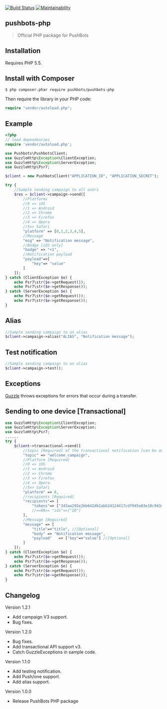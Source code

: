 [![Build
Status](https://travis-ci.org/pushbots/pushbots-php.svg?branch=master)](https://travis-ci.org/pushbots/pushbots-php) [![Maintainability](https://api.codeclimate.com/v1/badges/46f15715f32dd218b5e6/maintainability)](https://codeclimate.com/github/pushbots/pushbots-php/maintainability)
## pushbots-php

> Official PHP package for PushBots


## Installation

Requires PHP 5.5.


Install with Composer
------------

```
$ php composer.phar require pushbots/pushbots-php
```

Then require the library in your PHP code:

```php
require "vendor/autoload.php";
```


Example
------------

```php
<?php
// load dependencies
require 'vendor/autoload.php';

use Pushbots\PushbotsClient;
use GuzzleHttp\Exception\ClientException;
use GuzzleHttp\Exception\ServerException;
use GuzzleHttp\Psr7;

$client = new PushbotsClient("APPLICATION_ID", "APPLICATION_SECRET");

try {
	//Sample sending campaign to all users
	$res = $client->campaign->send([
		//Platforms
		//0 => iOS
		//1 => Android
		//2 => Chrome
		//3 => Firefox
		//4 => Opera
		//5=> Safari
		"platform" => [0,1,2,3,4,5], 
		//Message
		"msg" => "Notification message",
		//Badge [iOS only]
		"badge"	=> "+1",
		//Notification payload
		"payload"=>[
			"key"=> "value"
		]
	]);
} catch (ClientException $e) {
    echo Psr7\str($e->getRequest());
    echo Psr7\str($e->getResponse());
} catch (ServerException $e) {
    echo Psr7\str($e->getRequest());
    echo Psr7\str($e->getResponse());
}

```

Alias
------------

```php
//Sample sending campaign to an alias
$client->campaign->alias("ALIAS", "Notification message");
```


Test notification
-------------

```php
//Sample sending campaign to an alias
$client->campaign->test();
```

Exceptions
-------------

[Guzzle](http://docs.guzzlephp.org/en/stable/quickstart.html#exceptions) throws exceptions for errors that occur during a transfer.

Sending to one device [Transactional]
------------

```php
use GuzzleHttp\Exception\ClientException;
use GuzzleHttp\Exception\ServerException;
use GuzzleHttp\Psr7;
......
try {
	$client->transactional->send([
		//topic [Required] of the transactional notification [can be any value, used only for tracking]
		"topic" => "welcome_campaign",
		//Platform [Required]
		//0 => iOS
		//1 => Android
		//2 => Chrome
		//3 => Firefox
		//4 => Opera
		//5=> Safari
		"platform" => 0,
		//recipients [Required]
		"recipients"=> [
			"tokens"=> ["343aa292e2bb642db2abb24124417cdf945a03e18c9434499d0dcef8b0d7dd0f"]
			//==OR== "ids"=>["ID"]
		],
		//Message [Required]
		"message" => [
			"title"=>"title", //[Optional]
			"body" => "Notification message",
			"payload"	=> ["key"=>"value"] //[Optional]
		]
	]);
} catch (ClientException $e) {
    echo Psr7\str($e->getRequest());
    echo Psr7\str($e->getResponse());
} catch (ServerException $e) {
    echo Psr7\str($e->getRequest());
    echo Psr7\str($e->getResponse());
}
```

Changelog
-------------
Version 1.2.1
 * Add campaign V3 support.
 * Bug fixes.

Version 1.2.0
 * Bug fixes.
 * Add transactional API support v3.
 * Catch GuzzleExceptions in sample code.

Version 1.1.0
 * Add testing notification.
 * Add Push/one support.
 * Add alias support.

Version 1.0.0
 * Release PushBots PHP package

